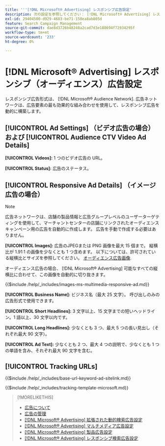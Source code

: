 ```yaml
---
title: '''[!DNL Microsoft® Advertising] レスポンシブ広告設定'
description: 次の設定を参照してください： [!DNL Microsoft® Advertising] レスポンシブ広告。
exl-id: 29404500-d929-4683-be71-150ea8ab805d
feature: Search Campaign Management
source-git-commit: dae8d3726b48240a2cad7d3e188694f72934295f
workflow-type: tm+mt
source-wordcount: '233'
ht-degree: 0%

---
```


# [!DNL Microsoft® Advertising] レスポンシブ（オーディエンス）広告設定

レスポンシブ広告形式は、 [!DNL Microsoft® Audience Network]. 広告ネットワークは、広告要素の最も効果的な組み合わせを使用して、レスポンシブ広告を動的に構築します。

## [!UICONTROL Ad Settings] （ビデオ広告の場合）および [!UICONTROL Audience CTV Video Ad Details]

**[!UICONTROL Videos]:** 1 つのビデオ広告の URL。

**[!UICONTROL Status]:** 広告のステータス。

## [!UICONTROL Responsive Ad Details] （イメージ広告の場合）

>[!NOTE]
>
>広告ネットワークは、店舗の製品情報と広告グループレベルのユーザーターゲティングを使用して、マーチャントセンターの店舗にリンクされたオーディエンスキャンペーン用の広告を自動的に作成します。 広告を手動で作成する必要はありません。

**[!UICONTROL Images]:** 広告のJPEGまたは PNG 画像を最大 15 個まで。 縦横比が 1.91:1 の画像を少なくとも 1 つ含めます。 以下については、許可されている縦横比とサイズを参照してください。 [オーディエンス広告画像](https://help.ads.microsoft.com/#apex/ads/en/56912/0).

オーディエンス広告の場合、 [!DNL Microsoft® Advertising] 可能なすべての縦横比に合わせて、この画像を自動的に切り抜きます。

<!-- Instructions -->

{{$include /help/_includes/images-ms-multimedia-responsive-ad.md}}

**[!UICONTROL Business Name]:** ビジネス名（最大 25 文字）。 呼び出しのみの広告形式で使用できます。

**[!UICONTROL Short Headlines]:** 3 文字以上、15 文字までの短いヘッドライン。1 語以上、30 文字以内です。

**[!UICONTROL Long Headlines]:** 少なくとも 3 つ、最大 5 つの長い見出し（それぞれ最大 90 文字）。

**[!UICONTROL Ad Text]:** 少なくとも 2 つ、最大 4 つの説明で、少なくとも 1 つの単語を含み、それぞれ最大 90 文字を含む。

## [!UICONTROL Tracking URLs]

<!-- **[!UICONTROL Base URl]:** -->

{{$include /help/_includes/base-url-keyword-ad-sitelink.md}}

<!-- **[!UICONTROL Tracking Template]:** -->

{{$include /help/_includes/tracking-template-microsoft.md}}

>[!MORELIKETHIS]
>
>* [広告について](ad-about.md)
>* [広告の管理](ad-manage.md)
>* [[!DNL Microsoft® Advertising] 拡張された動的検索広告設定](ad-settings-microsoft-dsa.md)
>* [[!DNL Microsoft® Advertising] マルチメディア広告設定](ad-settings-microsoft-multimedia.md)
>* [[!DNL Microsoft® Advertising] 製品広告設定](ad-settings-microsoft-product.md)
>* [[!DNL Microsoft® Advertising] レスポンシブ検索広告設定](ad-settings-microsoft-rsa.md)
